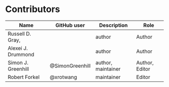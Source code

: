 # Contributors

Name                           | GitHub user | Description | Role
---                            | ---         | --- | ---
Russell D. Gray,               |  | author | Author
Alexei J. Drummond             |  | author | Author
Simon J. Greenhill             | @SimonGreenhill | author, maintainer | Author, Editor
Robert Forkel           | @xrotwang | maintainer | Editor

